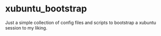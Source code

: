 # xubuntu_bootstrap

Just a simple collection of config files and scripts to bootstrap a xubuntu session to my liking.

